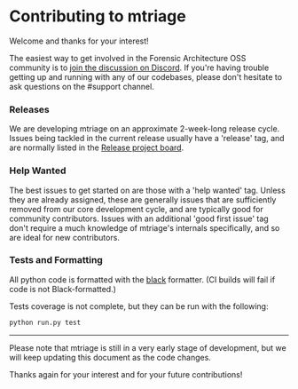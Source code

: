 # Contributing to mtriage

Welcome and thanks for your interest!

The easiest way to get involved in the Forensic Architecture OSS community is to [join the discussion on Discord](https://discord.gg/FJ4XsCg). If you're having trouble getting up and running with any of our codebases, please don't hesitate to ask questions on the #support channel.

### Releases
We are developing mtriage on an approximate 2-week-long release cycle. Issues being tackled in the current release usually have a 'release' tag, and are normally listed in the [Release project board](https://github.com/forensic-architecture/mtriage/projects/1).

### Help Wanted
The best issues to get started on are those with a 'help wanted' tag. Unless they are already assigned, these are generally issues that are sufficiently removed from our core development cycle, and are typically good for community contributors. Issues with an additional 'good first issue' tag don't require a much knowledge of mtriage's internals specifically, and so are ideal for new contributors.

### Tests and Formatting
All python code is formatted with the [black](https://github.com/ambv/black) formatter. (CI builds will fail if code is not Black-formatted.)

Tests coverage is not complete, but they can be run with the following:
```python
python run.py test
```

---

Please note that mtriage is still in a very early stage of development, but we will keep updating this document as the code changes.

Thanks again for your interest and for your future contributions!


